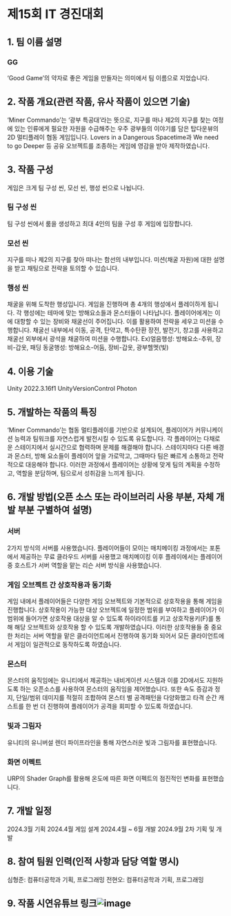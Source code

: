# 제15회 IT 경진대회
## 1. 팀 이름 설명
### GG
‘Good Game’의 약자로 좋은 게임을 만들자는 의미에서 팀 이름으로 지었습니다.

## 2. 작품 개요(관련 작품, 유사 작품이 있으면 기술)
‘Miner Commando’는 ‘광부 특공대’라는 뜻으로, 지구를 떠나 제2의 지구를 찾는 여정에 있는 인류에게 필요한 자원을 수급해주는 우주 광부들의 이야기를 담은 탑다운뷰의 2D 멀티플레이 협동 게임입니다. Lovers in a Dangerous Spacetime과 We need to go Deeper 등 공유 오브젝트를 조종하는 게임에 영감을 받아 제작하였습니다.

## 3. 작품 구성
게임은 크게 팀 구성 씬, 모선 씬, 행성 씬으로 나뉩니다.
### 팀 구성 씬
팀 구성 씬에서 룸을 생성하고 최대 4인의 팀을 구성 후 게임에 입장합니다.
### 모선 씬
지구를 떠나 제2의 지구를 찾아 떠나는 함선의 내부입니다.
미션(채굴 자원)에 대한 설명을 받고 채팅으로 전략을 토의할 수 있습니다.
### 행성 씬
채굴을 위해 도착한 행성입니다.
게임을 진행하며 총 4개의 행성에서 플레이하게 됩니다.
각 행성에는 테마에 맞는 방해요소들과 몬스터들이 나타납니다. 플레이어에게는 이에 대항할 수 있는 장비와 채굴선이 주어집니다. 이를 활용하여 전략을 세우고 미션을 수행합니다.
채굴선 내부에서 이동, 공격, 탄약고, 특수탄환 장전, 발전기, 창고를 사용하고
채굴선 외부에서 광석을 채굴하여 미션을 수행합니다.
Ex)얼음행성: 방해요소-추위, 장비-갑옷, 패딩
동굴행성: 방해요소-어둠, 장비-갑옷, 광부헬멧(빛)

## 4. 이용 기술
Unity 2022.3.16f1
UnityVersionControl
Photon

## 5. 개발하는 작품의 특징
‘Miner Commando’는 협동 멀티플레이를 기반으로 설계되어, 플레이어가 커뮤니케이션 능력과 팀워크를 자연스럽게 발전시킬 수 있도록 유도합니다. 각 플레이어는 다채로운 스테이지에서 실시간으로 협력하며 문제를 해결해야 합니다. 스테이지마다 다른 배경과 몬스터, 방해 요소들이 플레이어 앞을 가로막고, 그때마다 팀은 빠르게 소통하고 전략적으로 대응해야 합니다. 이러한 과정에서 플레이어는 상황에 맞게 팀의 계획을 수정하고, 역할을 분담하며, 팀으로서 성취감을 느끼게 됩니다.

## 6. 개발 방법(오픈 소스 또는 라이브러리 사용 부분, 자체 개발 부분 구별하여 설명)
### 서버
2가지 방식의 서버를 사용했습니다.
플레이어들이 모이는 매치메이킹 과정에서는 포톤에서 제공하는 무료 클라우드 서버를 사용했고
매치메이킹 이후 플레이에서는 플레이어 중 호스트가 서버 역할을 맡는 리슨 서버 방식을 사용했습니다.
### 게임 오브젝트 간 상호작용과 동기화
게임 내에서 플레이어들은 다양한 게임 오브젝트와 기본적으로 상호작용을 통해 게임을 진행합니다.
상호작용이 가능한 대상 오브젝트에 일정한 범위를 부여하고 플레이어가 이 범위에 들어가면 상호작용 대상을 알 수 있도록 하이라이트를 키고 상호작용키(F)를 통해 해당 오브젝트와 상호작용 할 수 있도록 개발하였습니다.
이러한 상호작용들 중 중요한 처리는 서버 역할을 맡은 클라이언트에서 진행하여 동기화 되어서 모든 클라이언트에서 게임이 일관적으로 동작하도록 하였습니다.
### 몬스터
몬스터의 움직임에는 유니티에서 제공하는 내비게이션 시스템과 이를 2D에서도 지원하도록 하는 오픈소스를 사용하여 몬스터의 움직임을 제어했습니다.
또한 속도 증감과 정지, 단일/범위 데미지를 적절히 조합하여 몬스터 별 공격패턴을 다양화했고 타격 순간 캐스트를 한 번 더 진행하여 플레이어가 공격을 회피할 수 있도록 하였습니다. 
### 빛과 그림자
유니티의 유니버설 렌더 파이프라인을 통해 자연스러운 빛과 그림자를 표현했습니다.
### 화면 이펙트
URP의 Shader Graph를 활용해 온도에 따른 화면 이펙트의 점진적인 변화를 표현했습니다.

## 7. 개발 일정
2024.3월
기획
2024.4월
게임 설계
2024.4월 ~ 6월
개발
2024.9월
2차 기획 및 개발

## 8. 참여 팀원 인력(인적 사항과 담당 역할 명시)
심형준: 컴퓨터공학과 
기획, 프로그래밍
전현오: 컴퓨터공학과
기획, 프로그래밍

## 9. 작품 시연유튜브 링크![image](https://github.com/user-attachments/assets/0467e6fe-a9d2-48e3-866e-a1064347c6af)

